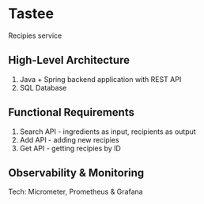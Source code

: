 # Tastee
Recipies service

## High-Level Architecture

1. Java + Spring backend application with REST API
2. SQL Database

## Functional Requirements

1. Search API - ingredients as input, recipients as output
2. Add API - adding new recipies
3. Get API - getting recipies by ID

## Observability & Monitoring

Tech: Micrometer, Prometheus & Grafana
